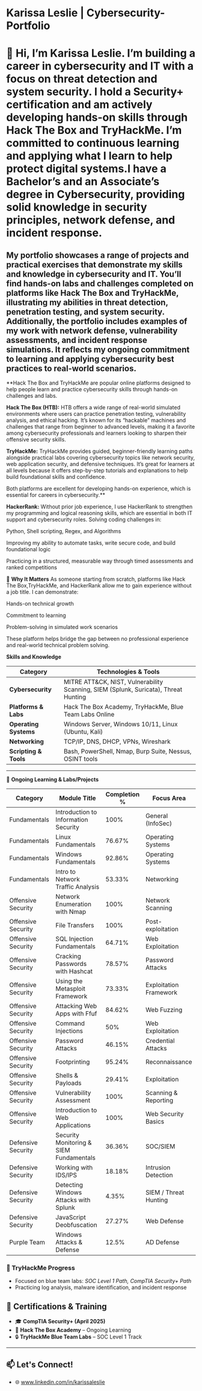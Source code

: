 # Karissa Leslie | Cybersecurity-Portfolio

# 👋 Hi, I’m Karissa Leslie. I’m building a career in cybersecurity and IT with a focus on threat detection and system security. I hold a Security+ certification and am actively developing hands-on skills through Hack The Box and TryHackMe. I’m committed to continuous learning and applying what I learn to help protect digital systems.I have a Bachelor’s and an Associate’s degree in Cybersecurity, providing solid knowledge in security principles, network defense, and incident response.


My portfolio showcases a range of projects and practical exercises that demonstrate my skills and knowledge in cybersecurity and IT. You’ll find hands-on labs and challenges completed on platforms like Hack The Box and TryHackMe, illustrating my abilities in threat detection, penetration testing, and system security. Additionally, the portfolio includes examples of my work with network defense, vulnerability assessments, and incident response simulations. It reflects my ongoing commitment to learning and applying cybersecurity best practices to real-world scenarios.
---


**Hack The Box and TryHackMe are popular online platforms designed to help people learn and practice cybersecurity skills through hands-on challenges and labs.

**Hack The Box (HTB):**
HTB offers a wide range of real-world simulated environments where users can practice penetration testing, vulnerability analysis, and ethical hacking. It’s known for its “hackable” machines and challenges that range from beginner to advanced levels, making it a favorite among cybersecurity professionals and learners looking to sharpen their offensive security skills.

**TryHackMe:**
TryHackMe provides guided, beginner-friendly learning paths alongside practical labs covering cybersecurity topics like network security, web application security, and defensive techniques. It’s great for learners at all levels because it offers step-by-step tutorials and explanations to help build foundational skills and confidence.

Both platforms are excellent for developing hands-on experience, which is essential for careers in cybersecurity.**

**HackerRank:**
Without prior job experience, I use HackerRank to strengthen my programming and logical reasoning skills, which are essential in both IT support and cybersecurity roles.
Solving coding challenges in:

Python, Shell scripting, Regex, and Algorithms

Improving my ability to automate tasks, write secure code, and build foundational logic

Practicing in a structured, measurable way through timed assessments and ranked competitions


🚀 **Why It Matters**
As someone starting from scratch, platforms like Hack The Box,TryHackMe, and HackerRank allow me to gain experience without a job title. I can demonstrate:

Hands-on technical growth

Commitment to learning

Problem-solving in simulated work scenarios

These platform helps bridge the gap between no professional experience and real-world technical problem solving.


**Skills and Knowledge**

| **Category**          | **Technologies & Tools**                                                             |
| --------------------- | ------------------------------------------------------------------------------------ |
| **Cybersecurity**     | MITRE ATT\&CK, NIST, Vulnerability Scanning, SIEM (Splunk, Suricata), Threat Hunting |
| **Platforms & Labs**  | Hack The Box Academy, TryHackMe, Blue Team Labs Online                               |
| **Operating Systems** | Windows Server, Windows 10/11, Linux (Ubuntu, Kali)                                  |
| **Networking**        | TCP/IP, DNS, DHCP, VPNs, Wireshark                                                   |
| **Scripting & Tools** | Bash, PowerShell, Nmap, Burp Suite, Nessus, OSINT tools                              |

---

🧪 **Ongoing Learning & Labs/Projects**

| **Category**       | **Module Title**                        | **Completion %** | **Focus Area**         |
| ------------------ | --------------------------------------- | ---------------- | ---------------------- |
| Fundamentals       | Introduction to Information Security    | 100%             | General (InfoSec)      |
| Fundamentals       | Linux Fundamentals                      | 76.67%           | Operating Systems      |
| Fundamentals       | Windows Fundamentals                    | 92.86%           | Operating Systems      |
| Fundamentals       | Intro to Network Traffic Analysis       | 53.33%           | Networking             |
| Offensive Security | Network Enumeration with Nmap           | 100%             | Network Scanning       |
| Offensive Security | File Transfers                          | 100%             | Post-exploitation      |
| Offensive Security | SQL Injection Fundamentals              | 64.71%           | Web Exploitation       |
| Offensive Security | Cracking Passwords with Hashcat         | 78.57%           | Password Attacks       |
| Offensive Security | Using the Metasploit Framework          | 73.33%           | Exploitation Framework |
| Offensive Security | Attacking Web Apps with Ffuf            | 84.62%           | Web Fuzzing            |
| Offensive Security | Command Injections                      | 50%              | Web Exploitation       |
| Offensive Security | Password Attacks                        | 46.15%           | Credential Attacks     |
| Offensive Security | Footprinting                            | 95.24%           | Reconnaissance         |
| Offensive Security | Shells & Payloads                       | 29.41%           | Exploitation           |
| Offensive Security | Vulnerability Assessment                | 100%             | Scanning & Reporting   |
| Offensive Security | Introduction to Web Applications        | 100%             | Web Security Basics    |
| Defensive Security | Security Monitoring & SIEM Fundamentals | 36.36%           | SOC/SIEM               |
| Defensive Security | Working with IDS/IPS                    | 18.18%           | Intrusion Detection    |
| Defensive Security | Detecting Windows Attacks with Splunk   | 4.35%            | SIEM / Threat Hunting  |
| Defensive Security | JavaScript Deobfuscation                | 27.27%           | Web Defense            |
| Purple Team        | Windows Attacks & Defense               | 12.5%            | AD Defense             |

### 🎯 TryHackMe Progress
- Focused on blue team labs: *SOC Level 1 Path, CompTIA Security+ Path*
- Practicing log analysis, malware identification, and incident response

## 📜 Certifications & Training

- 🎓 **CompTIA Security+ (April 2025)**
- 🧠 **Hack The Box Academy** – Ongoing Learning
- 🔒 **TryHackMe Blue Team Labs** – SOC Level 1 Track

---

## 📫 Let's Connect!
- 🌐 www.linkedin.com/in/karissaleslie

